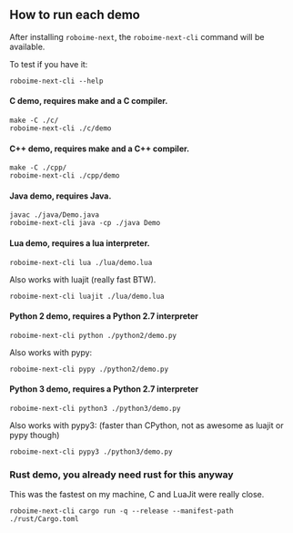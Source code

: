 ## How to run each demo

After installing `roboime-next`, the `roboime-next-cli` command will be available.

To test if you have it:

    roboime-next-cli --help

#### C demo, requires make and a C compiler.

    make -C ./c/
    roboime-next-cli ./c/demo

#### C++ demo, requires make and a C++ compiler.

    make -C ./cpp/
    roboime-next-cli ./cpp/demo

#### Java demo, requires Java.

    javac ./java/Demo.java
    roboime-next-cli java -cp ./java Demo

#### Lua demo, requires a lua interpreter.

    roboime-next-cli lua ./lua/demo.lua

Also works with luajit (really fast BTW).

    roboime-next-cli luajit ./lua/demo.lua

#### Python 2 demo, requires a Python 2.7 interpreter

    roboime-next-cli python ./python2/demo.py

Also works with pypy:

    roboime-next-cli pypy ./python2/demo.py

#### Python 3 demo, requires a Python 2.7 interpreter

    roboime-next-cli python3 ./python3/demo.py

Also works with pypy3: (faster than CPython, not as awesome as luajit or pypy though)

    roboime-next-cli pypy3 ./python3/demo.py

### Rust demo, you already need rust for this anyway

This was the fastest on my machine, C and LuaJit were really close.

    roboime-next-cli cargo run -q --release --manifest-path ./rust/Cargo.toml

